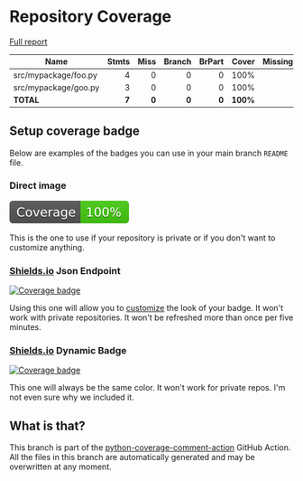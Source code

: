 # Repository Coverage

[Full report](https://htmlpreview.github.io/?https://github.com/ThermoPhase-FCSRG/blank-python-project/blob/python-coverage-comment-action-data/htmlcov/index.html)

| Name                 |    Stmts |     Miss |   Branch |   BrPart |    Cover |   Missing |
|--------------------- | -------: | -------: | -------: | -------: | -------: | --------: |
| src/mypackage/foo.py |        4 |        0 |        0 |        0 |     100% |           |
| src/mypackage/goo.py |        3 |        0 |        0 |        0 |     100% |           |
|            **TOTAL** |    **7** |    **0** |    **0** |    **0** | **100%** |           |


## Setup coverage badge

Below are examples of the badges you can use in your main branch `README` file.

### Direct image

[![Coverage badge](https://raw.githubusercontent.com/ThermoPhase-FCSRG/blank-python-project/python-coverage-comment-action-data/badge.svg)](https://htmlpreview.github.io/?https://github.com/ThermoPhase-FCSRG/blank-python-project/blob/python-coverage-comment-action-data/htmlcov/index.html)

This is the one to use if your repository is private or if you don't want to customize anything.

### [Shields.io](https://shields.io) Json Endpoint

[![Coverage badge](https://img.shields.io/endpoint?url=https://raw.githubusercontent.com/ThermoPhase-FCSRG/blank-python-project/python-coverage-comment-action-data/endpoint.json)](https://htmlpreview.github.io/?https://github.com/ThermoPhase-FCSRG/blank-python-project/blob/python-coverage-comment-action-data/htmlcov/index.html)

Using this one will allow you to [customize](https://shields.io/endpoint) the look of your badge.
It won't work with private repositories. It won't be refreshed more than once per five minutes.

### [Shields.io](https://shields.io) Dynamic Badge

[![Coverage badge](https://img.shields.io/badge/dynamic/json?color=brightgreen&label=coverage&query=%24.message&url=https%3A%2F%2Fraw.githubusercontent.com%2FThermoPhase-FCSRG%2Fblank-python-project%2Fpython-coverage-comment-action-data%2Fendpoint.json)](https://htmlpreview.github.io/?https://github.com/ThermoPhase-FCSRG/blank-python-project/blob/python-coverage-comment-action-data/htmlcov/index.html)

This one will always be the same color. It won't work for private repos. I'm not even sure why we included it.

## What is that?

This branch is part of the
[python-coverage-comment-action](https://github.com/marketplace/actions/python-coverage-comment)
GitHub Action. All the files in this branch are automatically generated and may be
overwritten at any moment.